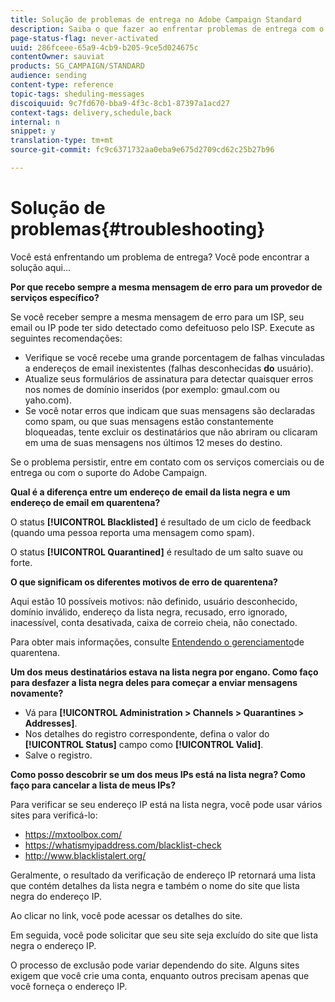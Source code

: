 ```yaml
---
title: Solução de problemas de entrega no Adobe Campaign Standard
description: Saiba o que fazer ao enfrentar problemas de entrega com o Adobe Campaign Standard.
page-status-flag: never-activated
uuid: 286fceee-65a9-4cb9-b205-9ce5d024675c
contentOwner: sauviat
products: SG_CAMPAIGN/STANDARD
audience: sending
content-type: reference
topic-tags: sheduling-messages
discoiquuid: 9c7fd670-bba9-4f3c-8cb1-87397a1acd27
context-tags: delivery,schedule,back
internal: n
snippet: y
translation-type: tm+mt
source-git-commit: fc9c6371732aa0eba9e675d2709cd62c25b27b96

---
```



# Solução de problemas{#troubleshooting}

Você está enfrentando um problema de entrega? Você pode encontrar a solução aqui...

**Por que recebo sempre a mesma mensagem de erro para um provedor de serviços específico?**

Se você receber sempre a mesma mensagem de erro para um ISP, seu email ou IP pode ter sido detectado como defeituoso pelo ISP. Execute as seguintes recomendações:
* Verifique se você recebe uma grande porcentagem de falhas vinculadas a endereços de email inexistentes (falhas desconhecidas **do** usuário).
* Atualize seus formulários de assinatura para detectar quaisquer erros nos nomes de domínio inseridos (por exemplo: gmaul.com ou yaho.com).
* Se você notar erros que indicam que suas mensagens são declaradas como spam, ou que suas mensagens estão constantemente bloqueadas, tente excluir os destinatários que não abriram ou clicaram em uma de suas mensagens nos últimos 12 meses do destino.

Se o problema persistir, entre em contato com os serviços comerciais ou de entrega ou com o suporte do Adobe Campaign.

**Qual é a diferença entre um endereço de email da lista negra e um endereço de email em quarentena?**

O status **[!UICONTROL Blacklisted]** é resultado de um ciclo de feedback (quando uma pessoa reporta uma mensagem como spam).

O status **[!UICONTROL Quarantined]** é resultado de um salto suave ou forte.

**O que significam os diferentes motivos de erro de quarentena?**

Aqui estão 10 possíveis motivos: não definido, usuário desconhecido, domínio inválido, endereço da lista negra, recusado, erro ignorado, inacessível, conta desativada, caixa de correio cheia, não conectado.

Para obter mais informações, consulte [Entendendo o gerenciamento](../../sending/using/understanding-quarantine-management.md)de quarentena.

**Um dos meus destinatários estava na lista negra por engano. Como faço para desfazer a lista negra deles para começar a enviar mensagens novamente?**

* Vá para **[!UICONTROL Administration > Channels > Quarantines > Addresses]**.
* Nos detalhes do registro correspondente, defina o valor do **[!UICONTROL Status]** campo como **[!UICONTROL Valid]**.
* Salve o registro.

**Como posso descobrir se um dos meus IPs está na lista negra? Como faço para cancelar a lista de meus IPs?**

Para verificar se seu endereço IP está na lista negra, você pode usar vários sites para verificá-lo:
* https://mxtoolbox.com/
* https://whatismyipaddress.com/blacklist-check
* http://www.blacklistalert.org/

Geralmente, o resultado da verificação de endereço IP retornará uma lista que contém detalhes da lista negra e também o nome do site que lista negra do endereço IP.

Ao clicar no link, você pode acessar os detalhes do site.

Em seguida, você pode solicitar que seu site seja excluído do site que lista negra o endereço IP.

O processo de exclusão pode variar dependendo do site. Alguns sites exigem que você crie uma conta, enquanto outros precisam apenas que você forneça o endereço IP.
